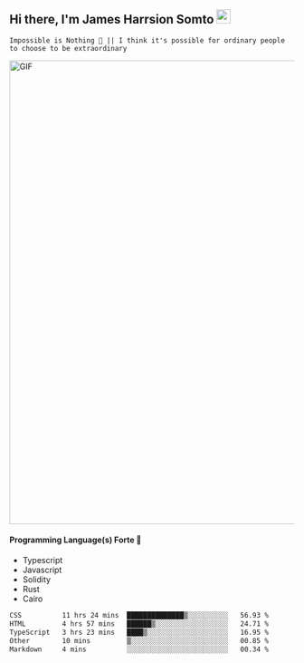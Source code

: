 ## Hi there, I'm James Harrsion Somto <img src="https://media.giphy.com/media/hvRJCLFzcasrR4ia7z/giphy.gif" width="25px">

`Impossible is Nothing 🚀 || I think it's possible for ordinary people to choose to be extraordinary`

 
<img align="center" alt="GIF" src="https://github.com/Gapur/Gapur/blob/master/coding.gif?raw=true" width="818px" height="818px" />


#### Programming Language(s) Forte 🚀
- Typescript
- Javascript
- Solidity
- Rust
- Cairo



<!--START_SECTION:waka-->

```txt
CSS          11 hrs 24 mins  ██████████████▒░░░░░░░░░░   56.93 %
HTML         4 hrs 57 mins   ██████▒░░░░░░░░░░░░░░░░░░   24.71 %
TypeScript   3 hrs 23 mins   ████▒░░░░░░░░░░░░░░░░░░░░   16.95 %
Other        10 mins         ▒░░░░░░░░░░░░░░░░░░░░░░░░   00.85 %
Markdown     4 mins          ░░░░░░░░░░░░░░░░░░░░░░░░░   00.34 %
```

<!--END_SECTION:waka-->
<br />
<br />
<br />







